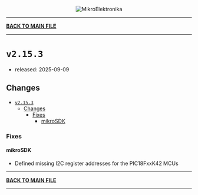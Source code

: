 <p align="center">
  <img src="http://www.mikroe.com/img/designs/beta/logo_small.png?raw=true" alt="MikroElektronika"/>
</p>

---

**[BACK TO MAIN FILE](../../changelog.md)**

---

# `v2.15.3`

+ released: 2025-09-09

## Changes

- [`v2.15.3`](#v2153)
  - [Changes](#changes)
    - [Fixes](#fixes)
      - [mikroSDK](#mikrosdk)

### Fixes

#### mikroSDK

- Defined missing I2C register addresses for the PIC18FxxK42 MCUs

---

**[BACK TO MAIN FILE](../../changelog.md)**

---
